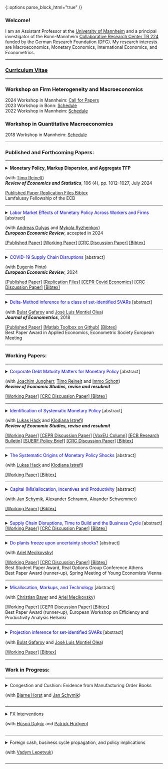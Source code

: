 {::options parse_block_html="true" /}


### Welcome!

I am an Assistant Professor at the <a href="https://www.vwl.uni-mannheim.de/en/" target="_blank">University of Mannheim</a> 
and a principal investigator of the Bonn-Mannheim <a href="https://www.crctr224.de/" target="_blank">Collaborative Research Center TR 224</a> funded by the German Research Foundation (DFG). 
My research interests are Macroeconomics, Monetary Economics, International Economics, and Econometrics. <br />


----

### <a href="https://matthias-meier-econ.github.io/files/cv_matthias_meier.pdf" target="_blank">Curriculum Vitae</a> 

----

### Workshop on Firm Heterogeneity and Macroeconomics

2024 Workshop in Mannheim: <a href="https://matthias-meier-econ.github.io/files/2024_Call_For_Papers_Mannheim.pdf" target="_blank">Call for Papers</a> <br /> 
2023 Workshop in Bonn: <a href="https://matthias-meier-econ.github.io/files/2023_Program_Firm_Heterogeneity.pdf" target="_blank">Schedule</a>  <br /> 
2022 Workshop in Mannheim: <a href="https://matthias-meier-econ.github.io/files/Program_June_2022.pdf" target="_blank">Schedule</a>  <br />

### Workshop in Quantitative Macroeconomics

2018 Workshop in Mannheim: <font color="blue"> <a href="https://matthias-meier-econ.github.io/files/Workshop_Program_May_2018.html" target="_blank">Schedule</a>  </font> <br />

----

### Published and Forthcoming Papers:



----

<details>
  <summary markdown="span"> <b> Monetary Policy, Markup Dispersion, and Aggregate TFP </b> 
  
  (with <a href="https://treinelt.github.io/" target="_blank">Timo Reinelt</a>)  <br />
  <b> <i>Review of Economics and Statistics</i></b>, 106 (4), pp. 1012–1027, July 2024 </summary>
  
  | **Abstract**          |
  |:---------------------------|
  | Motivated by empirical evidence that monetary policy affects aggregate TFP, we study the role of markup dispersion for monetary transmission. Empirically, we show that the response of markup dispersion to monetary policy shocks can account for a significant fraction of the aggregate TFP response in the first two years after the shock. Analytically, we show that heterogeneous price rigidity can explain the response of markup dispersion if firms have a precautionary price setting motive, which is present in common New Keynesian environments. We provide empirical evidence on the relationship between markups and price rigidity in support of this explanation. Finally, we study the mechanism and its implications in a quantitative model. |
  
 </details>
 <a href="https://direct.mit.edu/rest/article/doi/10.1162/rest_a_01226/112434/Monetary-Policy-Markup-Dispersion-and-Aggregate" target="_blank">Published Paper </a> 
 <a href="https://dataverse.harvard.edu/dataset.xhtml?persistentId=doi:10.7910/DVN/5JJ6OE" target="_blank">Replication Files </a> 
 <!-- 
     <a href="https://matthias-meier-econ.github.io/files/MeierReinelt_MarkupDispersion.pdf" target="_blank">[Working Paper]</a> 
     <a href="https://matthias-meier-econ.github.io/files/MeierReinelt2020_ECB.pdf" target="_blank">[ECB Working Paper] </a> 
     <a href="https://matthias-meier-econ.github.io/files/MeierReinelt_MarkupDispersion_CRC.pdf" target="_blank">[CRC Discussion Paper]</a> 
 -->
 <a href="https://matthias-meier-econ.github.io/files/MeierReinelt_MarkupDispersion.txt" target="_blank">Bibtex</a>
 <br />
  Lamfalussy Fellowship of the ECB  
                  
                  

----


<details>
  <summary markdown="span"><font color="blue">Labor Market Effects of Monetary Policy Across Workers and Firms</font> [abstract]
    
  (with <a href="https://sites.google.com/site/andreasgulyas" target="_blank">Andreas Gulyas</a> and <a href="https://sites.google.com/view/mykolaryzhenkov" target="_blank">Mykola Ryzhenkov</a>) <br />
  <b> <i>European Economic Review</i></b>, accepted in 2024  </summary>
  
  | **Abstract**          |
  |:---------------------------|
  | This paper uses Austrian social security records to analyze the effects of ECB monetary policy on the labor market. Our focus is on the role of worker and firm wage-components, defined by an Abowd et al. (1999) wage regression. Our findings show that monetary tightening causes the largest employment losses for low-paid workers who are employed in high-paying firms before the tightening. Monetary tightening further causes a reallocation of workers to lower-paying firms. In particular low-paid workers who were originally employed by low-paying firms are prone to falling down the firm wage ladder. |
  
 </details>
 <a href="https://matthias-meier-econ.github.io/files/Labor_Market_Effects_of_MP_Shocks_EER.pdf" target="_blank">[Published Paper]</a> 
 <a href="https://matthias-meier-econ.github.io/files/Labor_Market_Effects_of_MP_Shocks.pdf" target="_blank">[Working Paper]</a> 
 <a href="https://matthias-meier-econ.github.io/files/Labor_Market_Effects_of_MP_Shocks_CRC.pdf" target="_blank">[CRC Discussion Paper]</a> 
 <a href="https://matthias-meier-econ.github.io/files/Labor_Market_Effects_of_MP_Shocks.txt" target="_blank">[Bibtex]</a>

   
----


<details>
  <summary markdown="span"><font color="blue">COVID-19 Supply Chain Disruptions</font> [abstract]
    
  (with <a href="https://www.federalreserve.gov/econres/eugenio-pinto.htm" target="_blank">Eugenio Pinto</a>)  <br />
  <b> <i>European Economic Review</i></b>, 2024 </summary>
  
  | **Abstract**          |
  |:---------------------------|
  | In the early phase of the COVID-19 crisis, China imposed widespread lockdowns to contain the virus. We study the spillovers from the lockdowns to the US economy. We find that sectors with a high exposure to intermediate goods imports from China experienced significantly larger declines in production, employment, imports, and exports. In addition, relative input and output prices increased in these sectors. At the peak of the recession in April 2020, output was 16% lower in sectors with a one standard deviation higher China exposure. The estimated effects on output, input, and inflation are short-lived and dissipate by summer 2020. |
  
 </details>
 <a href="https://matthias-meier-econ.github.io/files/MeierPinto_EER.pdf" target="_blank">[Published Paper]</a> 
 <a href="https://ars.els-cdn.com/content/image/1-s2.0-S0014292124000035-mmc1.zip" target="_blank">[Replication Files] </a> 
 <a href="https://matthias-meier-econ.github.io/files/CovidEconomics48.pdf" target="_blank">[CEPR Covid Economics]</a> 
 <a href="https://matthias-meier-econ.github.io/files/MeierPinto_Disruptions_CRC.pdf" target="_blank">[CRC Discussion Paper]</a> 
 <a href="https://matthias-meier-econ.github.io/files/MeierPinto_Disruptions.txt" target="_blank">[Bibtex]</a>
 

----

<details>
  <summary markdown="span"><font color="blue">Delta-Method inference for a class of set-identiﬁed SVARs </font> [abstract]
    
  (with <a href="https://gafarov.ucdavis.edu/index.html" target="_blank">Bulat Gafarov</a> and <a href="http://www.joseluismontielolea.com/" target="_blank">José Luis Montiel Olea</a>) <br />
    <b> <i>Journal of Econometrics</i></b>, 2018 </summary>
  
  | **Abstract**          |
  |:---------------------------|
  | We study vector autoregressions that impose equality and/or inequality restrictions to set-identify the dynamic responses to a single structural shock. We make three contributions. First, we present an algorithm to compute the largest and smallest value that an impulse-response coefficient can attain over its identified set. Second, we provide conditions under which these largest and smallest values are directionally differentiable functions of the model’s reduced-form parameters. Third, we propose a delta-method approach to conduct inference about the structural impulse-response coefficients. We use our results to assess the effects of the announcement of the Quantitative Easing program in August 2010. |
  
  </details>
  <a href="https://matthias-meier-econ.github.io/files/GMM_DeltaMethod.pdf" target="_blank">[Published Paper]</a> 
  <a href="https://github.com/gafarovb/setSVARtoolbox" target="_blank">[Matlab Toolbox on Github]</a> 
  <a href="https://matthias-meier-econ.github.io/files/GMM_DeltaMethod.txt" target="_blank">[Bibtex]</a> <br />
  Best Paper Award in Applied Economics, Econometric Society European Meeting <br />
  
 
----



### Working Papers:

----


<details>
  <summary markdown="span"><font color="blue">Corporate Debt Maturity Matters for Monetary Policy</font> [abstract]
    
  (with <a href="http://joachimjungherr.com/" target="_blank">Joachim Jungherr</a>, <a href="https://treinelt.github.io/" target="_blank">Timo Reinelt</a> and <a href="https://sites.google.com/site/immoschott/" target="_blank">Immo Schott</a>)  <br />
  <b> <i>Review of Economic Studies, revise and resubmit </i> </b> </summary>
  
  | **Abstract**          |
  |:---------------------------|
  | We provide novel empirical evidence that firms' investment is more responsive to monetary policy when a higher fraction of their debt matures. In a heterogeneous firm New Keynesian model with financial frictions and endogenous debt maturity, two channels explain this finding: (1.) Firms with more maturing debt have larger roll-over needs and are therefore more exposed to fluctuations in the real interest rate (roll-over risk). (2.) These firms also have higher default risk and therefore react more strongly to changes in the real burden of outstanding nominal debt (debt overhang). In comparison to existing models, we show that a model which accounts for the maturity of debt and its distribution across firms implies larger aggregate effects of monetary policy. |
  
 </details>
 <a href="https://matthias-meier-econ.github.io/files/Debt_Maturity.pdf" target="_blank">[Working Paper]</a> 
 <a href="https://matthias-meier-econ.github.io/files/Debt_Maturity_CRC.pdf" target="_blank">[CRC Discussion Paper] </a> 
 <a href="https://matthias-meier-econ.github.io/files/Debt_Maturity_CRC.txt" target="_blank">[Bibtex] </a> 
 
 


----

<details>
  <summary markdown="span"><font color="blue">Identification of Systematic Monetary Policy</font> [abstract]
    
  (with <a href="https://lukas-hack.github.io/index.html" target="_blank">Lukas Hack</a> and <a href="https://sites.google.com/site/istrefiklodiana/" target="_blank">Klodiana Istrefi</a>) <br />
  <b> <i>Review of Economic Studies, revise and resubmit </i> </b> </summary>
  
  | **Abstract**          |
  |:---------------------------|
  | We propose a novel identification design to estimate the causal effects of systematic monetary policy on the propagation of macroeconomic shocks. The design combines (i) a time-varying measure of systematic monetary policy based on the historical composition of hawks and doves in the Federal Open Market Committee (FOMC) with (ii) an instrument that leverages the mechanical FOMC rotation of voting rights. We apply our design to study the effects of government spending shocks. We find fiscal multipliers between two and three when the FOMC is dovish and below zero when it is hawkish. Narrative evidence from historical FOMC records corroborates our findings. |
  
 </details>
 <a href="https://matthias-meier-econ.github.io/files/HIM_SysMP.pdf" target="_blank">[Working Paper]</a> 
 <a href="https://cepr.org/publications/dp17999" target="_blank">[CEPR Discussion Paper]</a> 
 <a href="https://cepr.org/voxeu/columns/hawkish-or-dovish-central-bankers-different-flocks-and-fiscal-shocks" target="_blank">[VoxEU Column]</a> 
 <a href="https://www.ecb.europa.eu/pub/economic-research/resbull/2023/html/ecb.rb231219~159bb78c3e.en.html" target="_blank">[ECB Research Bulletin]</a> 
 <a href="https://matthias-meier-econ.github.io/files/HIM_SysMP_SUERF.pdf" target="_blank">[SUERF Policy Brief]</a> 
 <a href="https://matthias-meier-econ.github.io/files/HIM_SysMP_CRC.pdf" target="_blank">[CRC Discussion Paper]</a> 
 <a href="https://matthias-meier-econ.github.io/files/HIM_SysMP.txt" target="_blank">[Bibtex]</a>
 

----

<details>
  <summary markdown="span"><font color="blue">The Systematic Origins of Monetary Policy Shocks</font> [abstract]
    
  (with <a href="https://lukas-hack.github.io/index.html" target="_blank">Lukas Hack</a> and <a href="https://sites.google.com/site/istrefiklodiana/" target="_blank">Klodiana Istrefi</a>) </summary>
  
  | **Abstract**          |
  |:---------------------------|
  | Conventional strategies to identify monetary policy shocks rest on the implicit assumption that systematic monetary policy is constant over time. We formally show that these strategies do not isolate monetary policy shocks in an environment with time-varying systematic monetary policy. Instead, they are contaminated by systematic monetary policy and macroeconomic variables, leading to contamination bias in estimated impulse responses. Empirically, we show that Romer and Romer (2004) monetary policy shocks are indeed predictable by fluctuations in systematic monetary policy. Instead, we propose a new monetary policy shock that is orthogonal to systematic monetary policy. Our shock suggests U.S. monetary policy has shorter lags and stronger effects on inflation and output. |
  
 </details>
 <a href="https://matthias-meier-econ.github.io/files/HIM_Shocks.pdf" target="_blank">[Working Paper]</a> 
 <a href="https://matthias-meier-econ.github.io/files/HIM_Shocks.txt" target="_blank">[Bibtex]</a>
 

----



<details>
  <summary markdown="span"><font color="blue">Capital (Mis)allocation, Incentives and Productivity</font> [abstract] 
  
  (with <a href="http://janschymik.de/" target="_blank">Jan Schymik</a>, Alexander Schramm, Alxander Schwemmer)</summary>
  
  | **Abstract**          |
  |:---------------------------|
  | This paper argues that distorted managerial incentives can be a cause for within-ﬁrm capital misallocation. We document empirically that managers experiencing reductions in long-term incentives reallocate ﬁrm investments towards less durable assets. To quantify this channel of within-ﬁrm misallocation for the US economy, we then develop a model of dynamic ﬁrm investments under agency frictions. In the model, capital misallocation within ﬁrms is caused by short-termist incentives due to a too strong focus on current cash ﬂows implied by equity-bonus contracts. Our results show that short-termist incentives cause substantial wedges in the rates of return across capital goods within ﬁrms, lowering average productivity. |
  
 </details>
 <a href="https://matthias-meier-econ.github.io/files/Managers_Investments.pdf" target="_blank">[Working Paper]</a> 
 <a href="https://matthias-meier-econ.github.io/files/Managers_Investments.txt" target="_blank">[Bibtex]</a>

 
----



<details>
  <summary markdown="span"><font color="blue">Supply Chain Disruptions, Time to Build and the Business Cycle</font> [abstract] </summary>
  
  | **Abstract**          |
  |:---------------------------|
  | We provide new evidence that (i) time to build is volatile and countercyclical, and that (ii) supply chain disruptions lengthen time to build. Motivated by these findings, we develop a general equilibrium model in which heterogeneous firms face non-convex adjustment costs and multi-period time to build. In the model, supply chain disruptions lengthen time to build. Calibrating the model to US micro data, we show that disruptions, which lengthen time to build by 1 month, depress GDP by 1% and aggregate TFP by 0.2%. Structural vector autoregressions corroborate the quantitative importance of supply chain disruptions. |
  
 </details>
 <a href="https://matthias-meier-econ.github.io/files/Meier_TimeToBuild.pdf" target="_blank">[Working Paper]</a> 
 <a href="https://matthias-meier-econ.github.io/files/Meier_TimeToBuild_CRC.pdf" target="_blank">[CRC Discussion Paper]</a> 
 <a href="https://matthias-meier-econ.github.io/files/Meier_TimeToBuild.txt" target="_blank">[Bibtex]</a>
 
----


<details>
  <summary markdown="span"><font color="blue">Do plants freeze upon uncertainty shocks?</font> [abstract]
  
  (with <a href="https://sites.google.com/site/amecikovsky/" target="_blank">Ariel Mecikovsky</a>)</summary>
  
  | **Abstract**          |
  |:---------------------------|
  | What explains the impact of uncertainty shocks on the economy? This paper uses highly disaggregated data on industry-level job flows to investigate the empirical relevance of various transmission channels of uncertainty shocks. The channels we consider are labor adjustment frictions, capital adjustment frictions, nominal ridigities, and financial frictions. For each channel, we derive testable implications regarding the response of job flows to uncertainty shocks. Empirically, uncertainty shocks lead to more job destruction and less job creation in more than 80% of all industries. The effect is significantly stronger in industries that face tighter financial constraints, which supports the financial frictions channel. In contrast, our evidence does not support the other three channels. |
  
 </details>
 <a href="https://matthias-meier-econ.github.io/files/MM_PlantsFreeze.pdf" target="_blank">[Working Paper]</a> 
 <a href="https://matthias-meier-econ.github.io/files/MM_PlantsFreeze_CRC.pdf" target="_blank">[CRC Discussion Paper]</a> 
 <a href="https://matthias-meier-econ.github.io/files/MM_PlantsFreeze.txt" target="_blank">[Bibtex]</a>  <br />
 Best Student Paper Award, Real Options Group Conference Athens <br /> 
 Best Paper Award (runner-up), Spring Meeting of Young Economists Vienna
 
----


<details>
  <summary markdown="span"><font color="blue">Misallocation, Markups, and Technology</font> [abstract]
  
  (with <a href="https://www.wiwi.uni-bonn.de/bayer/" target="_blank">Christian Bayer</a> and <a href="https://sites.google.com/site/amecikovsky/" target="_blank">Ariel Mecikovsky</a>)</summary>
  
  | **Abstract**          |
  |:---------------------------|
  | Hsieh and Klenow(2009) shows that misallocation creates large aggregate TFP losses, explains international TFP differences, and can be quantified through factor productivity dispersions. Using micro data from Chile, Colombia, Indonesia, and Germany, we show a substantial correlation in factor productivities across factors and therefore propose to decompose dispersion in factor productivities in dispersion in technology and markup instead. Relative to Germany, misallocation is larger in the developing economies. TFP losses from misallocation are explained to 1/3 by larger technology and to 2/3 by larger markup dispersion. Finally, we discuss market outcomes as potential sources of markup and technology dispersion. |
  
 </details>
 <a href="https://matthias-meier-econ.github.io/files/BMM_Misallocation.pdf" target="_blank">[Working Paper]</a> 
 <a href="https://cepr.org/publications/dp12727" target="_blank">[CEPR Discussion Paper]</a> 
 <a href="https://matthias-meier-econ.github.io/files/BMM_Misallocation.txt" target="_blank">[Bibtex]</a>  <br />
 Best Paper Award (runner-up), European Workshop on Efficiency and Productivity Analysis Helsinki
 
----


<details>
  <summary markdown="span"><font color="blue">Projection inference for set-identiﬁed SVARs</font> [abstract]
  
  (with <a href="https://gafarov.ucdavis.edu/index.html" target="_blank">Bulat Gafarov</a> and <a href="http://www.joseluismontielolea.com/" target="_blank">José Luis Montiel Olea</a>)</summary>
  
  | **Abstract**          |
  |:---------------------------|
  | We study the properties of projection inference for set-identified Structural Vector Autoregressions. A nominal 1−α projection region collects the structural parameters that are compatible with a 1−α Wald ellipsoid for the model’s reduced-form parameters (autoregressive coefficients and the covariance matrix of residuals). We show that projection inference can be applied to a general class of stationary models, is computationally feasible, and - as the sample size grows large — it produces regions that have both frequentist coverage and robust Bayesian credibility of at least 1−α. A drawback of the projection approach is that both coverage and robust credibility may be strictly above their nominal level. Following the recent work of Kaido, Molinari, and Stoye (2016), we ‘calibrate’ the radius of the Wald ellipsoid to guarantee that — for a given posterior on the reduced-form parameters — the projection method produces a region with robust Bayesian credibility of exactly 1−α. We illustrate the main results of the paper using the demand/supply-model for the U.S. labor market in Baumeister and Hamilton(2015). |
  	
 </details>
 <a href="https://matthias-meier-econ.github.io/files/GMM_Projection.pdf" target="_blank">[Working Paper]</a> <a href="https://matthias-meier-econ.github.io/files/GMM_Projection.txt" target="_blank">[Bibtex]</a>  
 
----


### Work in Progress:

 ----
  
 
<details>
  <summary markdown="span">Congestion and Cushion: Evidence from Manufacturing Order Books
  
  (with <a href="https://www.uni-mannheim.de/gess/programs/cdse/our-students/2021/bjarne-horst/" target="_blank">Bjarne Horst</a> and <a href="http://janschymik.de" target="_blank">Jan Schymik</a>)</summary>
  
 </details>
 
 ----
  
 
<details>
  <summary markdown="span">FX Interventions
  
  (with <a href="https://sites.google.com/view/husnucdalgic" target="_blank">Hüsnü Dalgic</a> and <a href="https://sites.google.com/site/patrickhuertgen" target="_blank">Patrick Hürtgen</a>)</summary>
  
 </details>
 
 ----
  
 
<details>
  <summary markdown="span">Foreign cash, business cycle propagation, and policy implications
  
  (with <a href="https://bank.gov.ua/en/researcher/39" target="_blank">Vadym Lepetyuk</a>)</summary>
  
 </details>
 
 ----
